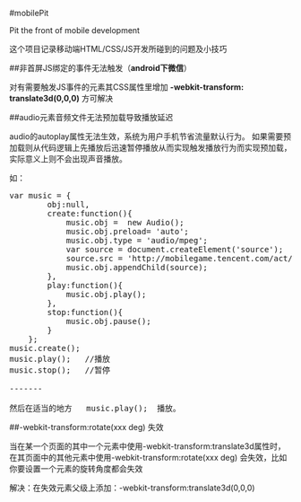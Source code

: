 #mobilePit

Pit the front of mobile development

这个项目记录移动端HTML/CSS/JS开发所碰到的问题及小技巧

##非首屏JS绑定的事件无法触发（**android下微信**）

对有需要触发JS事件的元素其CSS属性里增加 **-webkit-transform: translate3d(0,0,0)** 方可解决

##audio元素音频文件无法预加载导致播放延迟

audio的autoplay属性无法生效，系统为用户手机节省流量默认行为。 如果需要预加载则从代码逻辑上先播放后迅速暂停播放从而实现触发播放行为而实现预加载，实际意义上则不会出现声音播放。

如：
<pre>
var music = {
        obj:null,
        create:function(){
            music.obj =  new Audio();
            music.obj.preload= 'auto';
            music.obj.type = 'audio/mpeg';
            var source = document.createElement('source');
            source.src = 'http://mobilegame.tencent.com/act/a20140723invite/crack.mp3';
            music.obj.appendChild(source);
        },
        play:function(){
            music.obj.play();
        },
        stop:function(){
            music.obj.pause();
        }
    };
music.create();
music.play();   //播放
music.stop();   //暂停

-------

然后在适当的地方   music.play();  播放。
</pre>
##-webkit-transform:rotate(xxx deg) 失效

当在某一个页面的其中一个元素中使用-webkit-transform:translate3d属性时，在其页面中的其他元素中使用-webkit-transform:rotate(xxx deg) 会失效，比如你要设置一个元素的旋转角度都会失效

解决：在失效元素父级上添加：-webkit-transform:translate3d(0,0,0)
